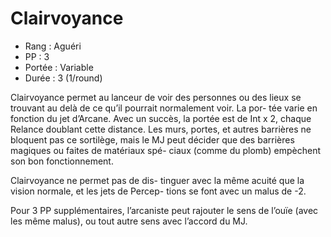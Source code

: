 # Clairvoyance

- Rang : Aguéri 
- PP : 3
- Portée : Variable 
- Durée : 3 (1/round)

Clairvoyance permet au lanceur de voir des personnes ou des lieux se trouvant au delà de ce qu’il pourrait normalement voir. La por- tée varie en fonction du jet d’Arcane. Avec un succès, la portée est de Int x 2, chaque Relance doublant cette distance. Les murs, portes, et autres barrières ne bloquent pas ce sortilège, mais le MJ peut décider que des barrières magiques ou faites de matériaux spé- ciaux (comme du plomb) empèchent son bon fonctionnement.

Clairvoyance ne permet pas de dis- tinguer avec la même acuité que la vision normale, et les jets de Percep- tions se font avec un malus de -2.

Pour 3 PP supplémentaires, l’arcaniste peut rajouter le sens de l’ouïe (avec les même malus), ou tout autre sens avec l’accord du MJ.